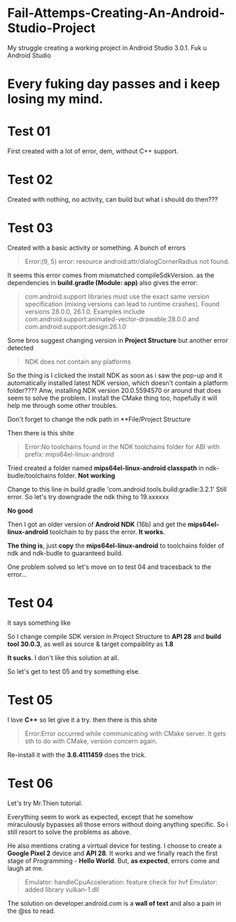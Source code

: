 # Fail-Attemps-Creating-An-Android-Studio-Project
My struggle creating a working project in Android Studio 3.0.1. Fuk u Android Studio

# Every fuking day passes and i keep losing my mind.

#  Test 01
First created with a lot of error, dem, without C++ support.

# Test 02
Created with nothing, no activity, can build but what i should do then???

# Test 03
Created with a basic activity or something. A bunch of errors

> Error:(9, 5) error: resource android:attr/dialogCornerRadius not found.

It seems this error comes from mismatched compileSdkVersion.
as the dependencies in **build.gradle (Module: app)** also gives the error:

> com.android.support libraries must use the exact same version specification (mixing versions can lead to runtime crashes). Found versions 28.0.0, 26.1.0. Examples include com.android.support:animated-vector-drawable:28.0.0 and com.android.support:design:26.1.0

Some bros suggest changing version in **Project Structure** but another error detected

> NDK does not contain any platforms

So the thing is I clicked the install NDK as soon as i saw the pop-up and it automatically installed latest NDK version, which doesn't contain a platform folder???? Anw, installing NDK version 20.0.5594570 or around that does seem to solve the problem. I install the CMake thing too, hopefully it will help me through some other troubles.

Don't forget to change the ndk path in **File/Project Structure

Then there is this shite

> Error:No toolchains found in the NDK toolchains folder for ABI with prefix: mips64el-linux-android

Tried created a folder named **mips64el-linux-android classpath** in ndk-budle/toolchains folder. **Not working**

Change to this line in build.gradle 'com.android.tools.build:gradle:3.2.1' 
Still error.
So let's try downgrade the ndk thing to 19.xxxxxx 

**No good**

Then I got an older version of **Android NDK** (16b) and get the **mips64el-linux-android** toolchain to by pass the error. **It works**.
 
 **The thing is**, just **copy** the **mips64el-linux-android** to toolchains folder of ndk and ndk-budle to guaranteed build.
 
 One problem solved so let's move on to test 04 and tracesback to the error...
 
 # Test 04
 
 It says something like 
 > <!-- We can use the platform styles on API 28+ -->
 
 So I change compile SDK version in Project Structure to **API 28** and **build tool 30.0.3**, as well as source & target compaiblity as **1.8**

**It sucks**. I don't like this solution at all.

So let's get to test 05 and try something else.

# Test 05
I love **C++** so let give it a try.
then there is this shite
>Error:Error occurred while communicating with CMake server. 
It gets sth to do with CMake, version concern again.

Re-install it with the **3.6.4111459** does the trick.

# Test 06
Let's try Mr.Thien tutorial.

Everything seem to work as expected, except that he somehow miraculously bypasses all those errors without doing anything specific. So i still resort to solve the problems as above.

He also mentions crating a virrtual device for testing. I choose to create a **Google Pixel 2** device and **API 28**. It works and we finally reach the first stage of Programming - **Hello World**. But, **as expected**, errors come and laugh at me.

> Emulator: handleCpuAcceleration: feature check for hvf
> Emulator: added library vulkan-1.dll

The solution on developer.android.com is a **wall of text** and also a pain in the @ss to read.
